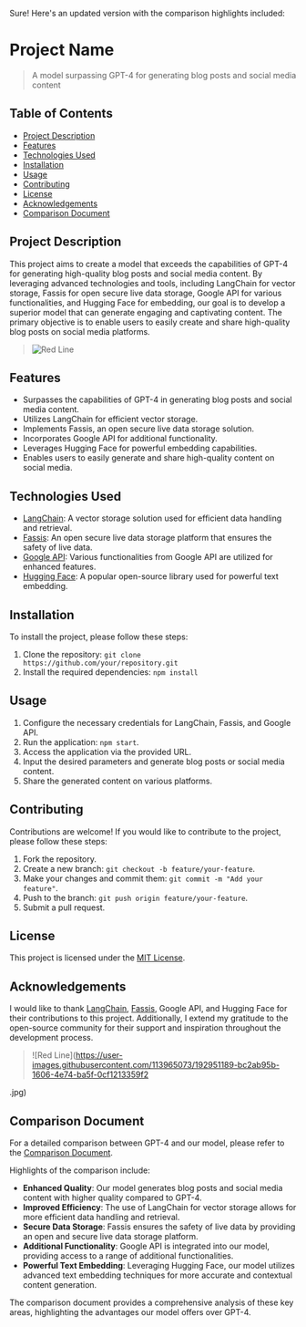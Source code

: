 Sure! Here's an updated version with the comparison highlights included:

# Project Name

> A model surpassing GPT-4 for generating blog posts and social media content

## Table of Contents

- [Project Description](#project-description)
- [Features](#features)
- [Technologies Used](#technologies-used)
- [Installation](#installation)
- [Usage](#usage)
- [Contributing](#contributing)
- [License](#license)
- [Acknowledgements](#acknowledgements)
- [Comparison Document](#comparison-document)

## Project Description

This project aims to create a model that exceeds the capabilities of GPT-4 for generating high-quality blog posts and social media content. By leveraging advanced technologies and tools, including LangChain for vector storage, Fassis for open secure live data storage, Google API for various functionalities, and Hugging Face for embedding, our goal is to develop a superior model that can generate engaging and captivating content. The primary objective is to enable users to easily create and share high-quality blog posts on social media platforms.

> ![Red Line](https://user-images.githubusercontent.com/113965073/192951189-bc2ab95b-1606-4e74-ba5f-0cf1213359f2.jpg)

## Features

- Surpasses the capabilities of GPT-4 in generating blog posts and social media content.
- Utilizes LangChain for efficient vector storage.
- Implements Fassis, an open secure live data storage solution.
- Incorporates Google API for additional functionality.
- Leverages Hugging Face for powerful embedding capabilities.
- Enables users to easily generate and share high-quality content on social media.

## Technologies Used

- [LangChain](https://langchain.com): A vector storage solution used for efficient data handling and retrieval.
- [Fassis](https://fassis.io): An open secure live data storage platform that ensures the safety of live data.
- [Google API](https://cloud.google.com/apis): Various functionalities from Google API are utilized for enhanced features.
- [Hugging Face](https://huggingface.co): A popular open-source library used for powerful text embedding.

## Installation

To install the project, please follow these steps:

1. Clone the repository: `git clone https://github.com/your/repository.git`
2. Install the required dependencies: `npm install`

## Usage

1. Configure the necessary credentials for LangChain, Fassis, and Google API.
2. Run the application: `npm start`.
3. Access the application via the provided URL.
4. Input the desired parameters and generate blog posts or social media content.
5. Share the generated content on various platforms.

## Contributing

Contributions are welcome! If you would like to contribute to the project, please follow these steps:

1. Fork the repository.
2. Create a new branch: `git checkout -b feature/your-feature`.
3. Make your changes and commit them: `git commit -m "Add your feature"`.
4. Push to the branch: `git push origin feature/your-feature`.
5. Submit a pull request.

## License

This project is licensed under the [MIT License](LICENSE).

## Acknowledgements

I would like to thank [LangChain](https://langchain.com), [Fassis](https://fassis.io), Google API, and Hugging Face for their contributions to this project. Additionally, I extend my gratitude to the open-source community for their support and inspiration throughout the development process.

> ![Red Line](https://user-images.githubusercontent.com/113965073/192951189-bc2ab95b-1606-4e74-ba5f-0cf1213359f2

.jpg)

## Comparison Document

For a detailed comparison between GPT-4 and our model, please refer to the [Comparison Document](https://docs.google.com/document/d/e/2PACX-1vQzn5pCLAV8DGyuOeeh1CZJKoh_74DYwcZKNAC3jZgF8T96alljR9iziKRivDAw4WRVOEVuxgo8JRDu/pub). 

Highlights of the comparison include:

- **Enhanced Quality**: Our model generates blog posts and social media content with higher quality compared to GPT-4.
- **Improved Efficiency**: The use of LangChain for vector storage allows for more efficient data handling and retrieval.
- **Secure Data Storage**: Fassis ensures the safety of live data by providing an open and secure live data storage platform.
- **Additional Functionality**: Google API is integrated into our model, providing access to a range of additional functionalities.
- **Powerful Text Embedding**: Leveraging Hugging Face, our model utilizes advanced text embedding techniques for more accurate and contextual content generation.

The comparison document provides a comprehensive analysis of these key areas, highlighting the advantages our model offers over GPT-4.
